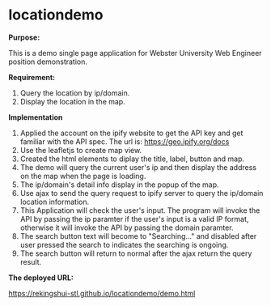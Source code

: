 # locationdemo

**Purpose:**

This is a demo single page application for Webster University Web Engineer position demonstration.

**Requirement:**
1. Query the location by ip/domain.
2. Display the location in the map.

**Implementation**
1. Applied the account on the ipify website to get the API key and get familiar with the API spec. 
   The url is: https://geo.ipify.org/docs
2. Use the leafletjs to create map view.   
3. Created the html elements to diplay the title, label, button and map.
4. The demo will query the current user's ip and then display the address on the map when the page is loading. 
5. The ip/domain's detail info display in the popup of the map.
6. Use ajax to send the query request to ipify server to query the ip/domain location information.
7. This Application will check the user's input. The program will invoke the API by passing the ip paramter if the user's input is a valid IP format, otherwise it will invoke the API by passing the domain paramter.
8. The search button text will become to "Searching..." and disabled after user pressed the search to indicates the searching is ongoing.
9. The search button will return to normal after the ajax return the query result.

**The deployed URL:**

https://rekingshui-stl.github.io/locationdemo/demo.html

